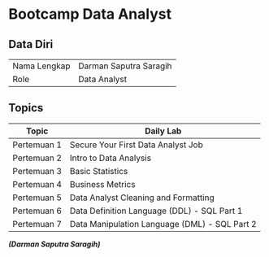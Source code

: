# Bootcamp Data Analyst

## Data Diri
|  |  |
|--|--|
| Nama Lengkap | Darman Saputra Saragih |
| Role | Data Analyst |

## Topics

| Topic | Daily Lab |
|--|--|
| Pertemuan 1 | Secure Your First Data Analyst Job|
| Pertemuan 2 | Intro to Data Analysis |
| Pertemuan 3 | Basic Statistics|
| Pertemuan 4 | Business Metrics |
| Pertemuan 5 | Data Analyst Cleaning and Formatting |
| Pertemuan 6 | Data Definition Language (DDL) - SQL Part 1 |
| Pertemuan 7 | Data Manipulation Language (DML) - SQL Part 2 |

***(Darman Saputra Saragih)***
